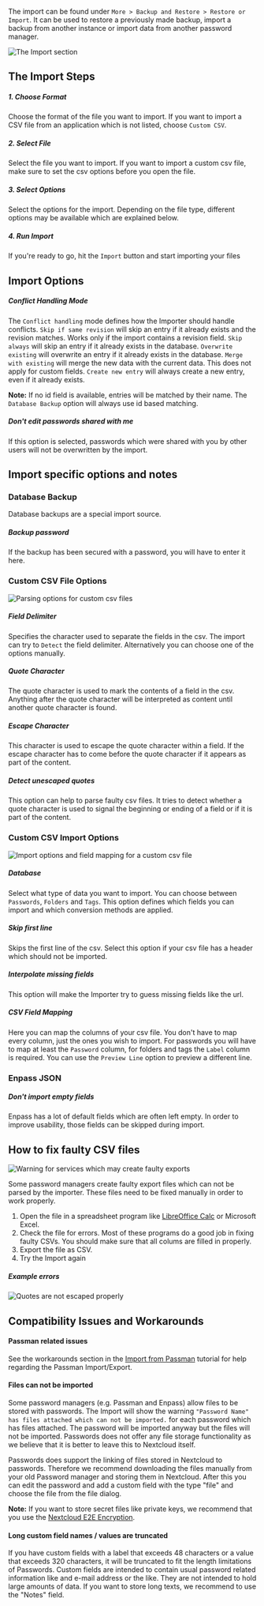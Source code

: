The import can be found under `More > Backup and Restore > Restore or Import`.
It can be used to restore a previously made backup, import a backup from another instance or import data from another password manager.

![The Import section](_files/import-section.png)



## The Import Steps
##### 1. Choose Format
Choose the format of the file you want to import.
If you want to import a CSV file from an application which is not listed, choose `Custom CSV`.

##### 2. Select File
Select the file you want to import.
If you want to import a custom csv file, make sure to set the csv options before you open the file.

##### 3. Select Options
Select the options for the import.
Depending on the file type, different options may be available which are explained below.

##### 4. Run Import
If you're ready to go, hit the `Import` button and start importing your files



## Import Options
##### Conflict Handling Mode
The `Conflict handling` mode defines how the Importer should handle conflicts.
`Skip if same revision` will skip an entry if it already exists and the revision matches. Works only if the import contains a revision field.
`Skip always` will skip an entry if it already exists in the database.
`Overwrite existing` will overwrite an entry if it already exists in the database.
`Merge with existing` will merge the new data with the current data. This does not apply for custom fields.
`Create new entry` will always create a new entry, even if it already exists.

**Note:** If no id field is available, entries will be matched by their name. The `Database Backup` option will always use id based matching.

##### Don't edit passwords shared with me
If this option is selected, passwords which were shared with you by other users will not be overwritten by the import.



## Import specific options and notes
### Database Backup
Database backups are a special import source.

##### Backup password
If the backup has been secured with a password, you will have to enter it here.

### Custom CSV File Options
![Parsing options for custom csv files](_files/import-custom-csv-options.png)

##### Field Delimiter
Specifies the character used to separate the fields in the csv. 
The import can try to `Detect` the field delimiter.
Alternatively you can choose one of the options manually.

##### Quote Character
The quote character is used to mark the contents of a field in the csv. 
Anything after the quote character will be interpreted as content until another quote character is found.

##### Escape Character
This character is used to escape the quote character within a field. 
If the escape character has to come before the quote character if it appears as part of the content.

##### Detect unescaped quotes
This option can help to parse faulty csv files. 
It tries to detect whether a quote character is used to signal the beginning or ending of a field or if it is part of the content.

### Custom CSV Import Options
![Import options and field mapping for a custom csv file](_files/import-custom-csv-mapping.png)

##### Database
Select what type of data you want to import.
You can choose between `Passwords`, `Folders` and `Tags`.
This option defines which fields you can import and which conversion methods are applied.

##### Skip first line
Skips the first line of the csv.
Select this option if your csv file has a header which should not be imported.

##### Interpolate missing fields
This option will make the Importer try to guess missing fields like the url.

##### CSV Field Mapping
Here you can map the columns of your csv file. 
You don't have to map every column, just the ones you wish to import.
For passwords you will have to map at least the `Password` column, for folders and tags the `Label` column is required.
You can use the `Preview Line` option to preview a different line.

### Enpass JSON

##### Don't import empty fields
Enpass has a lot of default fields which are often left empty.
In order to improve usability, those fields can be skipped during import.


## How to fix faulty CSV files
![Warning for services which may create faulty exports](_files/import-faulty-csv.png)

Some password managers create faulty export files which can not be parsed by the importer.
These files need to be fixed manually in order to work properly.

1. Open the file in a spreadsheet program like [LibreOffice Calc](https://libreoffice.org) or Microsoft Excel.
2. Check the file for errors. Most of these programs do a good job in fixing faulty CSVs. You should make sure that all colums are filled in properly.
3. Export the file as CSV.
4. Try the Import again

##### Example errors
![Quotes are not escaped properly](_files/import-faulty-csv-error.png)



## Compatibility Issues and Workarounds
#### Passman related issues
See the workarounds section in the [Import from Passman](./Import/Import-from-Passman#compatibility-issues-and-workarounds-for-the-passwords-import) tutorial for help regarding the Passman Import/Export.

#### Files can not be imported
Some password managers (e.g. Passman and Enpass) allow files to be stored with passwords.
The Import will show the warning `"Password Name" has files attached which can not be imported.` for each password which has files attached.
The password will be imported anyway but the files will not be imported.
Passwords does not offer any file storage functionality as we believe that it is better to leave this to Nextcloud itself.

Passwords does support the linking of files stored in Nextcloud to passwords.
Therefore we recommend downloading the files manually from your old Password manager and storing them in Nextcloud.
After this you can edit the password and add a custom field with the type "file" and choose the file from the file dialog.

**Note:** If you want to store secret files like private keys, we recommend that you use the [Nextcloud E2E Encryption](https://nextcloud.com/endtoend/).

#### Long custom field names / values are truncated
If you have custom fields with a label that exceeds 48 characters or a value that exceeds 320 characters, it will be truncated to fit the length limitations of Passwords.
Custom fields are intended to contain usual password related information like and e-mail address or the like.
They are not intended to hold large amounts of data.
If you want to store long texts, we recommend to use the "Notes" field.

